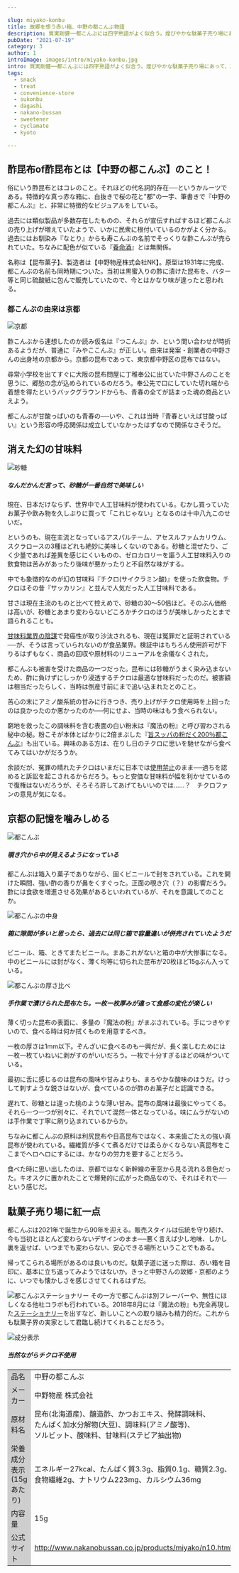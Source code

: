 ```yaml
---

slug: miyako-konbu
title: 故郷を想う赤い箱、中野の都こんぶ物語
description: 質実剛健──都こんぶには四字熟語がよく似合う。煌びやかな駄菓子売り場にあって、真っ赤な箱に白抜きの文字。これ以上ないほどにシンプルを貫く駄菓子が90年間愛され続ける理由を探った。
pubDate: "2021-07-19"
category: 3
author: 1
introImage: images/intro/miyako-konbu.jpg
intro: 質実剛健──都こんぶには四字熟語がよく似合う。煌びやかな駄菓子売り場にあって、真っ赤な箱に白抜きの文字。これ以上ないほどにシンプルを貫く駄菓子が90年間愛され続ける理由を探った。
tags:
  - snack
  - treat
  - convenience-store
  - sukonbu
  - dagashi
  - nakano-bussan
  - sweetener
  - cyclamate
  - kyoto

---
```


## 酢昆布of酢昆布とは【中野の都こんぶ】のこと！
俗にいう酢昆布とはコレのこと。それほどの代名詞的存在──というかルーツである。特徴的な真っ赤な箱に、白抜きで桜の花と"都"の一字、筆書きで『中野の都こんぶ』と、非常に特徴的なビジュアルをしている。

過去には類似製品が多数存在したものの、それらが宣伝すればするほど都こんぶの売り上げが増えていたようで、いかに民衆に根付いているのかがよく分かる。過去にはお馴染み『なとり』からも寿こんぶの名前でそっくりな酢こんぶが売られていた。ちなみに配色が似ている『<a href="http://www.yomeishu.co.jp/" target="_blank" rel="noopener">養命酒</a>』とは無関係。

名称は【昆布菓子】、製造者は【中野物産株式会社NK】。原型は1931年に完成、都こんぶの名前も同時期についた。当初は黒蜜入りの酢に漬けた昆布を、バター等と同じ硫酸紙に包んで販売していたので、今とはかなり味が違ったと思われる。
### 都こんぶの由来は京都

![京都](/images/miyako-konbu/1.jpg)

酢こんぶから連想したのか読み仮名は『つこんぶ』か、という問い合わせが時折あるようだが、普通に『みやここんぶ』が正しい。由来は発案・創業者の中野さんの出身地の京都から。京都の昆布であって、東京都中野区の昆布ではない。

尋常小学校を出てすぐに大阪の昆布問屋に丁稚奉公に出ていた中野さんのことを思うに、郷愁の念が込められているのだろう。奉公先で口にしていた切れ端から着想を得たというバックグラウンドからも、青春の全てが詰まった魂の商品といえよう。

都こんぶが甘酸っぱいのも青春の──いや、これは当時『青春といえば甘酸っぱい』という形容の呼応関係は成立していなかったはずなので関係なさそうだ。
## 消えた幻の甘味料

![砂糖](/images/miyako-konbu/2.jpg)
<h5 class="note-box">なんだかんだ言って、砂糖が一番自然で美味しい</h5>

現在、日本だけならず、世界中で人工甘味料が使われている。むかし買っていたお菓子や飲み物を久しぶりに買って「これじゃない」となるのは十中八九このせいだ。

というのも、現在主流となっているアスパルテーム、アセスルファムカリウム、スクラロースの3種はどれも絶妙に美味しくないのである。砂糖と混ぜたり、ごく少量であれば差異を感じにくいものの、ゼロカロリーを謳う人工甘味料入りの飲食物は苦みがあったり後味が悪かったりと不自然な味がする。

中でも象徴的なのが幻の甘味料『チクロ(サイクラミン酸)』を使った飲食物。チクロはその昔『サッカリン』と並んで人気だった人工甘味料である。

甘さは現在主流のものと比べて控えめで、砂糖の30～50倍ほど。そのぶん価格は高いが、砂糖とあまり変わらないどころかチクロのほうが美味しかったとまで語られることも。

<a href="http://www.wiley.co.jp/blog/pse/?p=34021" target="_blank" rel="noopener">甘味料業界の陰謀</a>で発癌性が取り沙汰されるも、現在は冤罪だと証明されている──が、そうは言っていられないのが食品業界。検証中はもちろん使用許可が下りるはずもなく、商品の回収や原材料のリニューアルを余儀なくされた。

都こんぶも被害を受けた商品の一つだった。昆布には砂糖がうまく染み込まないため、酢に負けずにしっかり浸透するチクロは最適な甘味料だったのだ。被害額は相当だったらしく、当時は倒産寸前にまで追い込まれたとのこと。

苦心の末にアミノ酸系統の甘みに行きつき、売り上げがチクロ使用時を上回ったのは良かったのか悪かったのか──何にせよ、当時の味はもう食べられない。

窮地を救ったこの調味料を含む表面の白い粉末は『魔法の粉』と呼び習わされる秘中の秘。粉こそが本体とばかりに2倍まぶした『<a href="http://www.nakanobussan.co.jp/products/iroiro/umasuppaKonadakuN12.html" target="_blank" rel="noopener">旨スッパの粉だく200％都こんぶ</a>』も出ている。興味のある方は、在りし日のチクロに思いを馳せながら食べてみてはいかがだろうか。

余談だが、冤罪の晴れたチクロはいまだに日本では<a href="http://www.fsc.go.jp/sonota/hazard/tenka_2.pdf" target="_blank" rel="noopener">使用禁止</a>のまま──過ちを認めると訴訟を起こされるからだろう。もっと安価な甘味料が幅を利かせているので復権はないだろうが、そろそろ許してあげてもいいのでは……？　チクロファンの意見が気になる。

## 京都の記憶を噛みしめる


![都こんぶ](/images/miyako-konbu/3.jpg)
<h5 class="note-box">覗き穴から中が見えるようになっている</h5>
都こんぶは箱入り菓子でありながら、固くビニールで封をされている。これを開けた瞬間、強い酢の香りが鼻をくすぐった。正面の覗き穴（？）の影響だろう。酢には食欲を増進させる効果があるといわれているが、それを意識してのことか。


![都こんぶの中身](/images/miyako-konbu/4.jpg)
<h5 class="note-box">箱に隙間が多いと思ったら、過去には同じ箱で容量違いが併売されていたようだ</h5>
ビニール、箱、ときてまたビニール。まあこれがないと箱の中が大惨事になる。中のビニールには封がなく、薄く均等に切られた昆布が20枚ほど15gぶん入っている。

![都こんぶの厚さ比べ](/images/miyako-konbu/5.jpg)
<h5 class="note-box">手作業で漬けられた昆布たち。一枚一枚厚みが違って食感の変化が楽しい</h5>
薄く切った昆布の表面に、多量の『魔法の粉』がまぶされている。手につきやすいので、食べる時は何か拭くものを用意するべき。

一枚の厚さは1mm以下。ぞんざいに食べるのも一興だが、長く楽しむためには一枚一枚ていねいに剥がすのがいいだろう。一枚で十分すぎるほどの味がついている。

最初に舌に感じるのは昆布の風味や甘みよりも、まろやかな酸味のほうだ。けっして刺すような鋭さはないが、食べているのが酢のお菓子だと認識できる。

遅れて、砂糖とは違った桃のような薄い甘み。昆布の風味は最後にやってくる。それら一つ一つが別々に、それでいて混然一体となっている。味にムラがないのは手作業で丁寧に刷り込まれているからか。

ちなみに都こんぶの原料は利尻昆布や日高昆布ではなく、本来歯ごたえの強い真昆布が使われている。繊維質が多くて煮るだけでは柔らかくならない真昆布をここまでヘロヘロにするには、かなりの労力を要することだろう。

食べた時に思い出したのは、京都ではなく新幹線の車窓から見る流れる景色だった。キオスクに置かれたことで爆発的に広がった商品なので、それはそれで──という感じだ。

## 駄菓子売り場に紅一点
都こんぶは2021年で誕生から90年を迎える。販売スタイルは伝統を守り続け、今も当初とほとんど変わらないデザインのまま──悪く言えば少し地味、しかし裏を返せば、いつまでも変わらない、安心できる場所ということでもある。

帰ってこられる場所があるのは良いものだ。駄菓子道に迷った際は、赤い箱を目印に、基本に立ち返ってみようではないか。きっと中野さんの故郷・京都のように、いつでも懐かしさを感じさせてくれるはずだ。

![都こんぶステーショナリー](/images/miyako-konbu/6.jpg)
その一方で都こんぶは別フレーバーや、無性にほしくなる他社コラボも行われている。2018年8月には『魔法の粉』も完全再現した<a href="https://prtimes.jp/main/html/rd/p/000000045.000026530.html" target="_blank" rel="noopener">ステーショナリー</a>を出すなど、新しいことへの取り組みも精力的だ。これからも駄菓子界の実家として君臨し続けてくれることだろう。


![成分表示](/images/miyako-konbu/7.jpg)
<h5 class="note-box">当然ながらチクロ不使用</h5>

<div class="overflow-x-auto">
<table class="skeletonTable" border="0" width="100%" cellspacing="0" cellpadding="1">
<tbody>
<tr>
<td style="width: 140px;" bgcolor="#cecece">品名</td>
<td>中野の都こんぶ</td>
</tr>
<tr>
<td bgcolor="#cecece">メーカー</td>
<td>中野物産 株式会社</td>
</tr>
<tr>
<td bgcolor="#cecece">原材料名</td>
<td>
昆布(北海道産)、醸造酢、かつおエキス、発酵調味料、<br />たんぱく加水分解物(大豆)、調味料(アミノ酸等)、<br />ソルビット、酸味料、甘味料(ステビア抽出物)
</td>
</tr>
<tr>
<td bgcolor="#cecece">栄養成分表示<br />(15gあたり)</td>
<td>エネルギー27kcal、たんぱく質3.3g、脂質0.1g、糖質2.3g、<br />食物繊維2g、ナトリウム223mg、カルシウム36mg</td>
</tr>
<tr>
<td bgcolor="#cecece">内容量</td>
<td>15g</td>
</tr>
<tr>
<td bgcolor="#cecece">公式サイト</td>
<td><a href="http://www.nakanobussan.co.jp/products/miyako/n10.html" target="_blank" rel="noopener">http://www.nakanobussan.co.jp/products/miyako/n10.html</a></td>
</tr>
</tbody>
</table>
</div>